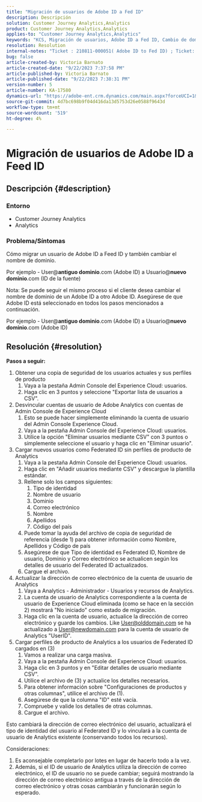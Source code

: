 ```yaml
---
title: "Migración de usuarios de Adobe ID a Fed ID"
description: Descripción
solution: Customer Journey Analytics,Analytics
product: Customer Journey Analytics,Analytics
applies-to: "Customer Journey Analytics,Analytics"
keywords: "KCS, Migración de usuarios, Adobe ID a Fed ID, Cambio de dominio"
resolution: Resolution
internal-notes: "Ticket : 210811-000051( Adobe ID to Fed ID) ; Ticket: 210916-000306 (Adobe ID to Adobe ID)"
bug: false
article-created-by: Victoria Barnato
article-created-date: "9/22/2023 7:37:58 PM"
article-published-by: Victoria Barnato
article-published-date: "9/22/2023 7:38:31 PM"
version-number: 5
article-number: KA-17580
dynamics-url: "https://adobe-ent.crm.dynamics.com/main.aspx?forceUCI=1&pagetype=entityrecord&etn=knowledgearticle&id=44516d83-7f59-ee11-be6f-6045bd0065b6"
source-git-commit: 4d7bc698b9f04d416da13d5753d26e0588f9643d
workflow-type: tm+mt
source-wordcount: '519'
ht-degree: 4%

---
```


# Migración de usuarios de Adobe ID a Feed ID

## Descripción {#description}


### <b>Entorno</b>

- Customer Journey Analytics
- Analytics




### <b>Problema/Síntomas</b>

Cómo migrar un usuario de Adobe ID a Feed ID y también cambiar el nombre de dominio.

Por ejemplo - User@<b>antiguo dominio</b>.com (Adobe ID) a Usuario@<b>nuevo dominio</b>.com (ID de la fuente)



Nota: Se puede seguir el mismo proceso si el cliente desea cambiar el nombre de dominio de un Adobe ID a otro Adobe ID. Asegúrese de que Adobe ID está seleccionado en todos los pasos mencionados a continuación.

Por ejemplo - User@<b>antiguo dominio</b>.com (Adobe ID) a Usuario@<b>nuevo dominio</b>.com (Adobe ID)


## Resolución {#resolution}

<b>Pasos a seguir:</b>
1. Obtener una copia de seguridad de los usuarios actuales y sus perfiles de producto
   1. Vaya a la pestaña Admin Console del Experience Cloud: usuarios.
   2. Haga clic en 3 puntos y seleccione &quot;Exportar lista de usuarios a CSV&quot;.
2. Desvincular cuentas de usuario de Adobe Analytics con cuentas de Admin Console de Experience Cloud
   1. Esto se puede hacer simplemente eliminando la cuenta de usuario del Admin Console Experience Cloud.
   2. Vaya a la pestaña Admin Console del Experience Cloud: usuarios.
   3. Utilice la opción &quot;Eliminar usuarios mediante CSV&quot; con 3 puntos o simplemente seleccione el usuario y haga clic en &quot;Eliminar usuario&quot;.
3. Cargar nuevos usuarios como Federated ID sin perfiles de producto de Analytics
   1. Vaya a la pestaña Admin Console del Experience Cloud: usuarios.
   2. Haga clic en &quot;Añadir usuarios mediante CSV&quot; y descargue la plantilla estándar.
   3. Rellene solo los campos siguientes:
      1. Tipo de identidad
      2. Nombre de usuario
      3. Dominio
      4. Correo electrónico
      5. Nombre
      6. Apellidos
      7. Código del país
   4. Puede tomar la ayuda del archivo de copia de seguridad de referencia (desde 1) para obtener información como Nombre, Apellidos y Código de país
   5. Asegúrese de que Tipo de identidad es Federated ID, Nombre de usuario, Dominio y Correo electrónico se actualicen según los detalles de usuario del Federated ID actualizados.
   6. Cargue el archivo.
4. Actualizar la dirección de correo electrónico de la cuenta de usuario de Analytics
   1. Vaya a Analytics - Administrador - Usuarios y recursos de Analytics.
   2. La cuenta de usuario de Analytics correspondiente a la cuenta de usuario de Experience Cloud eliminada (como se hace en la sección 2) mostrará &quot;No iniciado&quot; como estado de migración.
   3. Haga clic en la cuenta de usuario, actualice la dirección de correo electrónico y guarde los cambios. Like User@olddomain.com se ha actualizado a User@newdomain.com para la cuenta de usuario de Analytics &quot;UserID&quot;.
5. Cargar perfiles de producto de Analytics a los usuarios de Federated ID cargados en (3)
   1. Vamos a realizar una carga masiva.
   2. Vaya a la pestaña Admin Console del Experience Cloud: usuarios.
   3. Haga clic en 3 puntos y en &quot;Editar detalles de usuario mediante CSV&quot;.
   4. Utilice el archivo de (3) y actualice los detalles necesarios.
   5. Para obtener información sobre &quot;Configuraciones de productos y otras columnas&quot;, utilice el archivo de (1).
   6. Asegúrese de que la columna &quot;ID&quot; esté vacía.
   7. Compruebe y valide los detalles de otras columnas.
   8. Cargue el archivo.




Esto cambiará la dirección de correo electrónico del usuario, actualizará el tipo de identidad del usuario al Federated ID y lo vinculará a la cuenta de usuario de Analytics existente (conservando todos los recursos).


Consideraciones:
1. Es aconsejable completarlo por lotes en lugar de hacerlo todo a la vez.
2. Además, si el ID de usuario de Analytics utiliza la dirección de correo electrónico, el ID de usuario no se puede cambiar; seguirá mostrando la dirección de correo electrónico antigua a través de la dirección de correo electrónico y otras cosas cambiarán y funcionarán según lo esperado.


